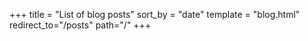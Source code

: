 +++
title = "List of blog posts"
sort_by = "date"
template = "blog.html"
redirect_to="/posts"
path="/"
+++
